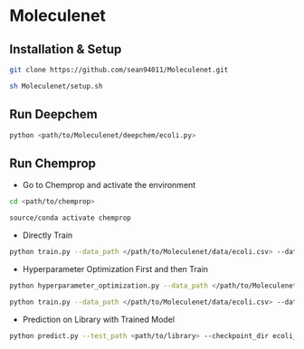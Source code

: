 # Moleculenet

## Installation & Setup
```sh
git clone https://github.com/sean94011/Moleculenet.git

sh Moleculenet/setup.sh
```

## Run Deepchem
```sh
python <path/to/Moleculenet/deepchem/ecoli.py>
```

## Run Chemprop
* Go to Chemprop and activate the environment
```sh
cd <path/to/chemprop>

source/conda activate chemprop
```
* Directly Train
```sh
python train.py --data_path </path/to/Moleculenet/data/ecoli.csv> --dataset_type classification --save_dir ecoli_checkpoints --class_balance
```
* Hyperparameter Optimization First and then Train
```sh
python hyperparameter_optimization.py --data_path </path/to/Moleculenet/data/ecoli.csv> --dataset_type classification --num_iters 100 --config_save_path config_ecoli

python train.py --data_path </path/to/Moleculenet/data/ecoli.csv> --dataset_type classification --config_path config_ecoli
```
* Prediction on Library with Trained Model
```sh
python predict.py --test_path <path/to/library> --checkpoint_dir ecoli_checkpoints --preds_path ecoli_preds.csv
```
